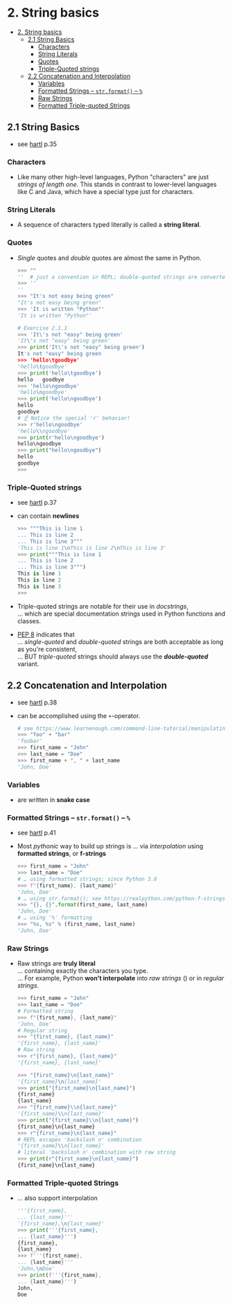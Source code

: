 # 2. String basics

- [2. String basics](#2-string-basics)
  - [2.1 String Basics](#21-string-basics)
    - [Characters](#characters)
    - [String Literals](#string-literals)
    - [Quotes](#quotes)
    - [Triple-Quoted strings](#triple-quoted-strings)
  - [2.2 Concatenation and Interpolation](#22-concatenation-and-interpolation)
    - [Variables](#variables)
    - [Formatted Strings – `str.format()` –  `%`](#formatted-strings--strformat---)
    - [Raw Strings](#raw-strings)
    - [Formatted Triple-quoted Strings](#formatted-triple-quoted-strings)

## 2.1 String Basics

- see [hartl](../README.md#hartl) p.35

### Characters

- Like many other high-level languages, Python "characters" are just *strings of length one*. This stands in contrast to lower-level languages like C and Java, which have a special type just for characters.

### String Literals

- A sequence of characters typed literally is called a **string literal**.

### Quotes

- *Single* quotes and *double* quotes are almost the same in Python.

  ``` Python
  >>> ""
  ''  # just a convention in REPL; double-quoted strings are converted in single-quoted strings
  >>> ''
  ''  
  >>> "It's not easy being green"
  "It's not easy being green"
  >>> 'It is written "Python"'
  'It is written "Python"'
  
  # Exercise 2.1.1
  >>> 'It\'s not "easy" being green'
  'It\'s not "easy" being green'
  >>> print('It\'s not "easy" being green')
  It's not "easy" being green
  >>> 'hello\tgoodbye'
  'hello\tgoodbye'
  >>> print('hello\tgoodbye')
  hello   goodbye
  >>> 'hello\ngoodbye'
  'hello\ngoodbye'
  >>> print('hello\ngoodbye')
  hello  
  goodbye
  # ☝ Notice the special 'r' behavior!
  >>> r'hello\ngoodbye'
  'hello\\ngoodbye'
  >>> print(r'hello\ngoodbye')
  hello\ngoodbye
  >>> print("hello\ngoodbye")
  hello
  goodbye
  >>> 
  ```

### Triple-Quoted strings

- see [hartl](../README.md#hartl) p.37

- can contain **newlines**

  ``` Python
  >>> """This is line 1
  ... This is line 2
  ... This is line 3"""
  'This is line 1\nThis is line 2\nThis is line 3'
  >>> print("""This is line 1
  ... This is line 2
  ... This is line 3""")
  This is line 1
  This is line 2
  This is line 3
  >>>
  ```

- Triple-quoted strings are notable for their use in *docstrings*,  
  … which are special documentation strings used in Python functions and classes.

- [PEP 8](../README.md#pep-8) indicates that  
  … *single-quoted* and *double-quoted* strings are both acceptable as long as you're consistent,  
  … BUT *triple-quoted* strings should always use the ***double-quoted*** variant.

## 2.2 Concatenation and Interpolation

- see [hartl](../README.md#hartl) p.38

- can be accomplished using the `+`-operator.
  
  ``` Python
  # see https://www.learnenough.com/command-line-tutorial/manipulating_files#aside-foo-bar
  >>> "foo" + "bar"
  'foobar'
  >>> first_name = "John"
  >>> last_name = "Doe"
  >>> first_name + ", " + last_name
  'John, Doe'  
  ```

### Variables

- are written in **snake case**

### Formatted Strings – `str.format()` –  `%`

- see [hartl](../README.md#hartl) p.41

- Most *pythonic* way to build up strings is
  … via *interpolation* using **formatted strings**, or **f-strings**

  ``` Python
  >>> first_name = "John"
  >>> last_name = "Doe"
  # … using formatted strings; since Python 3.6
  >>> f"{first_name}, {last_name}" 
  'John, Doe'
  # … using str.format(); see https://realpython.com/python-f-strings/
  >>> "{}, {}".format(first_name, last_name) 
  'John, Doe'
  # … using '%' formatting
  >>> "%s, %s" % (first_name, last_name)
  'John, Doe'
  ```

### Raw Strings

- Raw strings are **truly literal**  
  … containing exactly the characters you type.  
  … For example, Python **won't interpolate** into *raw strings* () or in *regular strings*.

  ``` Python
  >>> first_name = "John"
  >>> last_name = "Doe"
  # Formatted string
  >>> f"{first_name}, {last_name}"
  'John, Doe'
  # Regular string
  >>> "{first_name}, {last_name}"
  '{first_name}, {last_name}'
  # Raw string
  >>> r"{first_name}, {last_name}"
  '{first_name}, {last_name}'  
  ```

  ``` Python
  >>> "{first_name}\n{last_name}"
  '{first_name}\n{last_name}'
  >>> print("{first_name}\n{last_name}")
  {first_name}
  {last_name} 
  >>> "{first_name}\\n{last_name}"
  '{first_name}\\n{last_name}'
  >>> print("{first_name}\\n{last_name}")
  {first_name}\n{last_name}
  >>> r"{first_name}\n{last_name}"
  # REPL escapes 'backslash n' combination
  '{first_name}\\n{last_name}'
  # literal 'backslash n' combination with raw string
  >>> print(r"{first_name}\n{last_name}")
  {first_name}\n{last_name}
  ```

### Formatted Triple-quoted Strings

- … also support interpolation

  ``` Python
  '''{first_name},
  ... {last_name}'''
  '{first_name},\n{last_name}'
  >>> print('''{first_name},
  ... {last_name}''')
  {first_name},
  {last_name}
  >>> f'''{first_name},
  ... {last_name}'''
  'John,\nDoe'
  >>> print(f'''{first_name},
  ... {last_name}''')
  John,
  Doe
  ```
